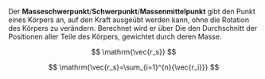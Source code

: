 Der **Masseschwerpunkt**/**Schwerpunkt**/**Massenmittelpunkt** gibt den Punkt eines Körpers an, auf den Kraft ausgeübt werden kann, ohne die Rotation des Körpers zu verändern. Berechnet wird er über Die den Durchschnitt der Positionen aller Teile des Körpers, gewichtet durch deren Masse.

$$
\mathrm{\vec{r_s}}
$$

$$
\mathrm{\vec{r_s}=\sum_{i=1}^{n}{\vec{r_i}}}
$$